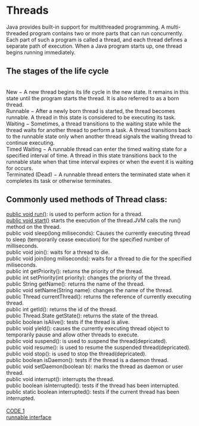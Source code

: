 # Threads
Java provides built-in support for multithreaded programming. A multi-threaded program contains two or more parts that can run concurrently. Each part of such a program is called a thread, and each thread defines a separate path of execution. When a Java program starts up, one thread begins running immediately.<br>
## The stages of the life cycle 
<br>
New − A new thread begins its life cycle in the new state. It remains in this state until the program starts the thread. It is also referred to as a born thread.
<br>
Runnable − After a newly born thread is started, the thread becomes runnable. A thread in this state is considered to be executing its task.
<br>
Waiting − Sometimes, a thread transitions to the waiting state while the thread waits for another thread to perform a task. A thread transitions back to the runnable state only when another thread signals the waiting thread to continue executing.
<br>
Timed Waiting − A runnable thread can enter the timed waiting state for a specified interval of time. A thread in this state transitions back to the runnable state when that time interval expires or when the event it is waiting for occurs.
<br>
Terminated (Dead) − A runnable thread enters the terminated state when it completes its task or otherwise terminates.<br>

## Commonly used methods of Thread class:
[public void run()](https://github.com/Nehasingh1300/Java/blob/master/ThreadRun.java): is used to perform action for a thread.<br>
[public void start()](https://github.com/Nehasingh1300/Java/blob/master/ThreadStart.java) starts the execution of the thread.JVM calls the run() method on the thread.<br>
public void sleep(long miliseconds): Causes the currently executing thread to sleep (temporarily cease execution) for the specified number of milliseconds.<br>
public void join(): waits for a thread to die.<br>
public void join(long miliseconds): waits for a thread to die for the specified miliseconds.<br>
public int getPriority(): returns the priority of the thread.<br>
public int setPriority(int priority): changes the priority of the thread.<br>
public String getName(): returns the name of the thread.<br>
public void setName(String name): changes the name of the thread.<br>
public Thread currentThread(): returns the reference of currently executing thread.<br>
public int getId(): returns the id of the thread.<br>
public Thread.State getState(): returns the state of the thread.<br>
public boolean isAlive(): tests if the thread is alive.<br>
public void yield(): causes the currently executing thread object to temporarily pause and allow other threads to execute.<br>
public void suspend(): is used to suspend the thread(depricated).<br>
public void resume(): is used to resume the suspended thread(depricated).<br>
public void stop(): is used to stop the thread(depricated).<br>
public boolean isDaemon(): tests if the thread is a daemon thread.<br>
public void setDaemon(boolean b): marks the thread as daemon or user thread.<br>
public void interrupt(): interrupts the thread.<br>
public boolean isInterrupted(): tests if the thread has been interrupted.<br>
public static boolean interrupted(): tests if the current thread has been interrupted.<br>
<br>[CODE 1](https://github.com/Nehasingh1300/Java/blob/master/threads.java)
<br>[runnable interface](https://github.com/Nehasingh1300/Java/blob/master/runnableDemo.java)
